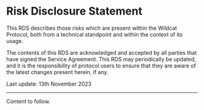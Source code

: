 # Risk Disclosure Statement

This RDS describes those risks which are present within the Wildcat Protocol, both from a technical standpoint and within the context of its usage.

The contents of this RDS are acknowledged and accepted by all parties that have signed the Service Agreement. This RDS may periodically be updated, and it is the responsibility of protocol users to ensure that they are aware of the latest changes present herein, if any.

Last update: 13th November 2023

***



Content to follow.

